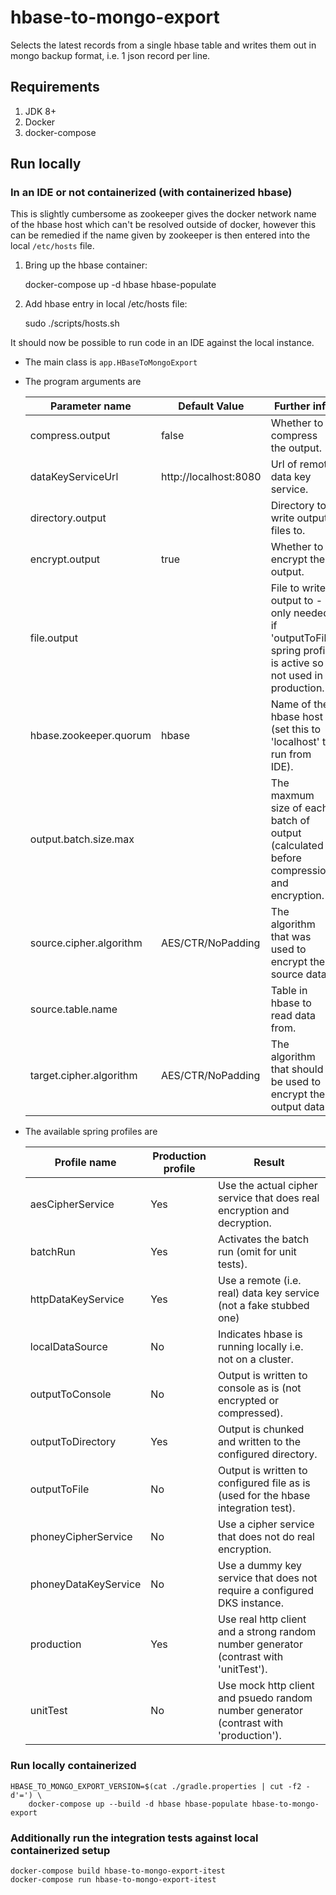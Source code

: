 # hbase-to-mongo-export

Selects the latest records from a single hbase table and writes them out in
mongo backup format, i.e. 1 json record per line.

## Requirements

1. JDK 8+
2. Docker
3. docker-compose

## Run locally

### In an IDE or not containerized (with containerized hbase)

This is slightly cumbersome as zookeeper gives the docker network name of the
hbase host which can't be resolved outside of docker, however this can be remedied
if the name given by zookeeper is then entered into the local ```/etc/hosts```
file.

1. Bring up the hbase container:

    docker-compose up -d hbase hbase-populate

2. Add hbase entry in local /etc/hosts file:

    sudo ./scripts/hosts.sh

It should now be possible to run code in an IDE against the local instance.

* The main class is
  ```app.HBaseToMongoExport```

* The program arguments are

  | Parameter name           | Default Value         | Further info
  |--------------------------|-----------------------|--------------
  | compress.output          | false                 | Whether to compress the output.
  | dataKeyServiceUrl        | http://localhost:8080 | Url of remote data key service.
  | directory.output         |                       | Directory to write output files to.
  | encrypt.output           | true                  | Whether to encrypt the output.
  | file.output              |                       | File to write output to - only needed if 'outputToFile' spring profile is active so not used in production.
  | hbase.zookeeper.quorum   | hbase                 | Name of the hbase host (set this to 'localhost' to run from IDE).
  | output.batch.size.max    |                       | The maxmum size of each  batch of output (calculated before compression and encryption.
  | source.cipher.algorithm  | AES/CTR/NoPadding     | The algorithm that was used to encrypt the source data.
  | source.table.name        |                       | Table in hbase to read data from.
  | target.cipher.algorithm  | AES/CTR/NoPadding     | The algorithm that should be used to encrypt the output data.


* The available spring profiles are

  | Profile name         | Production profile | Result
  |----------------------|--------------------|-------
  | aesCipherService     | Yes                | Use the actual cipher service that does real encryption and decryption.
  | batchRun             | Yes                | Activates the batch run (omit for unit tests).
  | httpDataKeyService   | Yes                | Use a remote (i.e. real) data key service (not a fake stubbed one)
  | localDataSource      | No                 | Indicates hbase is running locally i.e. not on a cluster.
  | outputToConsole      | No                 | Output is written to console as is (not encrypted or compressed).
  | outputToDirectory    | Yes                | Output is chunked and written to the configured directory.
  | outputToFile         | No                 | Output is written to configured file as is (used for the hbase integration test).
  | phoneyCipherService  | No                 | Use a cipher service that does not do real encryption.
  | phoneyDataKeyService | No                 | Use a dummy key service that does not require a configured DKS instance.
  | production           | Yes                | Use real http client and a strong random number generator (contrast with 'unitTest').
  | unitTest             | No                 | Use mock http client and psuedo random number generator (contrast with 'production').


### Run locally containerized
    HBASE_TO_MONGO_EXPORT_VERSION=$(cat ./gradle.properties | cut -f2 -d'=') \
        docker-compose up --build -d hbase hbase-populate hbase-to-mongo-export

### Additionally run the integration tests against local containerized setup
    docker-compose build hbase-to-mongo-export-itest
    docker-compose run hbase-to-mongo-export-itest
